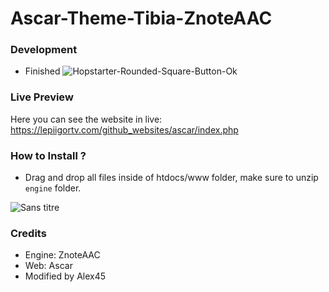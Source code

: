 # Ascar-Theme-Tibia-ZnoteAAC

### Development
- Finished ![Hopstarter-Rounded-Square-Button-Ok](https://user-images.githubusercontent.com/89811188/133524779-24574036-77dd-4a81-b579-8c9c0a6db52e.png)

### Live Preview

Here you can see the website in live: https://lepiigortv.com/github_websites/ascar/index.php

### How to Install ?

- Drag and drop all files inside of htdocs/www folder, make sure to unzip `engine` folder.



![Sans titre](https://user-images.githubusercontent.com/89811188/133524524-89a344d6-d911-4b7f-9e78-cb146a3dea32.png)

### Credits

- Engine: ZnoteAAC
- Web: Ascar
- Modified by Alex45
